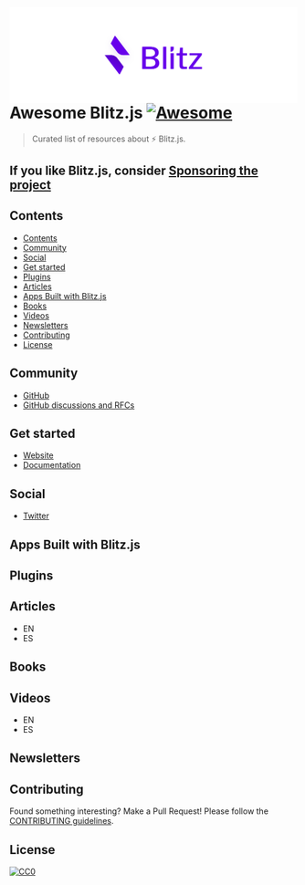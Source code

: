 [<img src="https://raw.githubusercontent.com/blitz-js/art/master/github-cover-photo.png" align="right">](https://blitzjs.com/)


# Awesome Blitz.js [![Awesome](https://cdn.rawgit.com/sindresorhus/awesome/d7305f38d29fed78fa85652e3a63e154dd8e8829/media/badge.svg)](https://github.com/sindresorhus/awesome)

> Curated list of resources about :zap: Blitz.js.

## If you like Blitz.js, consider [Sponsoring the project](https://github.com/sponsors/blitz-js)

## Contents
- [Contents](#contents)
- [Community](#community)
- [Social](#social)
- [Get started](#get-started)
- [Plugins](#extensions)
- [Articles](#articles)
- [Apps Built with Blitz.js](#apps-built-with-blitzjs)
- [Books](#books)
- [Videos](#videos)
- [Newsletters](#newsletters)
- [Contributing](#contributing)
- [License](#license)

## Community
* [GitHub](https://github.com/blitz-js/blitz)
* [GitHub discussions and RFCs](https://github.com/blitz-js/blitz/discussions)

## Get started
* [Website](https://blitzjs.com/)
* [Documentation](https://blitzjs.com/docs/getting-started)

## Social
* [Twitter](https://twitter.com/blitz_js)

## Apps Built with Blitz.js

## Plugins

## Articles
* EN
* ES

## Books

## Videos
* EN
* ES

## Newsletters

## Contributing
Found something interesting? Make a Pull Request! Please follow the [CONTRIBUTING guidelines](/CONTRIBUTING.md).

## License
[![CC0](http://mirrors.creativecommons.org/presskit/buttons/88x31/svg/cc-zero.svg)](http://creativecommons.org/publicdomain/zero/1.0/)
